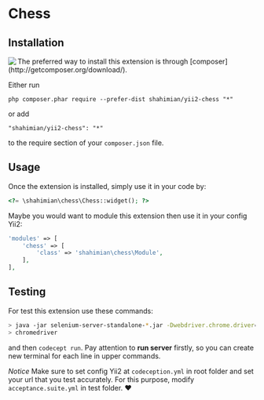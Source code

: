 Chess
=====

Installation
------------
<img align="left" src="http://cimethod.com/web/images/intro.png">
The preferred way to install this extension is through [composer](http://getcomposer.org/download/).

Either run

```
php composer.phar require --prefer-dist shahimian/yii2-chess "*"
```

or add

```
"shahimian/yii2-chess": "*"
```

to the require section of your `composer.json` file.


Usage
-----

Once the extension is installed, simply use it in your code by:

```php
<?= \shahimian\chess\Chess::widget(); ?>
```

Maybe you would want to module this extension then use it in your config Yii2:

```php
'modules' => [
    'chess' => [
        'class' => 'shahimian\chess\Module',
    ],
],
```
Testing
-------
For test this extension use these commands:
```bash
> java -jar selenium-server-standalone-*.jar -Dwebdriver.chrome.driver=chromedriver
> chromedriver
```
and then `codecept run`. Pay attention to **run server** firstly, so you can create new terminal for each line in upper commands.

*Notice* Make sure to set config Yii2 at `codeception.yml` in root folder and set your url that you test accurately. For this purpose, modify `acceptance.suite.yml` in test folder.
:heart:
